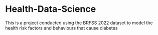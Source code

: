 # Health-Data-Science
This is a project conducted using the BRFSS 2022 dataset to model the health risk factors and behaviours that cause diabetes
